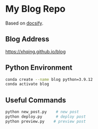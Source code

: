# My Blog Repo
Based on [docsify](https://docsify.js.org/).

## Blog Address
https://xhqing.github.io/blog

## Python Environment
```sh
conda create --name blog python=3.9.12
conda activate blog
```

## Useful Commands
```sh
python new_post.py    # new post
python deploy.py      # deploy post
python preview.py    # preview post
```
